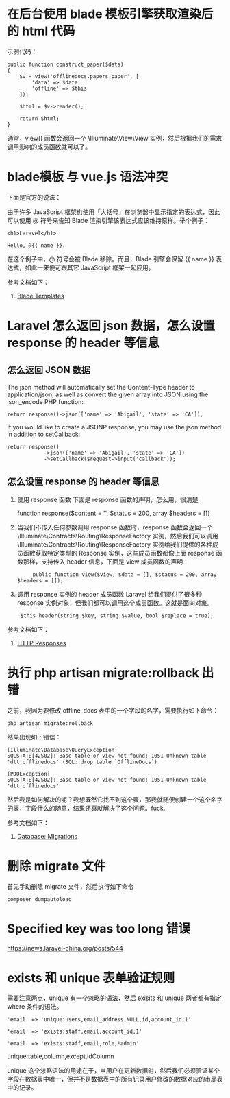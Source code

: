 # 在后台使用 blade 模板引擎获取渲染后的 html 代码
示例代码：

    public function construct_paper($data)
    {
        $v = view('offlinedocs.papers.paper', [
            'data' => $data,
            'offline' => $this
        ]);

        $html = $v->render();

        return $html;
    }

通常，view() 函数会返回一个 \Illuminate\View\View 实例，然后根据我们的需求调用影响的成员函数就可以了。

# blade模板 与 vue.js 语法冲突
下面是官方的说法：

由于许多 JavaScript 框架也使用「大括号」在浏览器中显示指定的表达式，因此可以使用 @ 符号来告知 Blade 渲染引擎该表达式应该维持原样。举个例子：

    <h1>Laravel</h1>

    Hello, @{{ name }}.

在这个例子中，@ 符号会被 Blade 移除。而且，Blade 引擎会保留 {{ name }} 表达式，如此一来便可跟其它 JavaScript 框架一起应用。

参考文档如下：
1. [Blade Templates][1]

# Laravel 怎么返回 json 数据，怎么设置 response 的 header 等信息
## 怎么返回 JSON 数据
The json method will automatically set the Content-Type header to application/json, as well as convert the given array into JSON using the json_encode PHP function:

    return response()->json(['name' => 'Abigail', 'state' => 'CA']);

If you would like to create a JSONP response, you may use the json method in addition to  setCallback:

    return response()
                ->json(['name' => 'Abigail', 'state' => 'CA'])
                ->setCallback($request->input('callback'));

## 怎么设置 response 的 header 等信息
1. 使用 response 函数
    下面是 response 函数的声明，怎么用，很清楚

    function response($content = '', $status = 200, array $headers = [])

2. 当我们不传入任何参数调用 response 函数时，response 函数会返回一个 \Illuminate\Contracts\Routing\ResponseFactory 实例，然后我们可以调用 \Illuminate\Contracts\Routing\ResponseFactory 实例给我们提供的各种成员函数获取特定类型的 Response 实例，这些成员函数都像上面 response 函数那样，支持传入 header 信息，下面是 view 成员函数的声明：

            public function view($view, $data = [], $status = 200, array $headers = []);

3. 调用 response 实例的 header 成员函数
    Laravel 给我们提供了很多种 response 实例对象，但我们都可以调用这个成员函数。这就是面向对象。

        $this header(string $key, string $value, bool $replace = true);

参考文档如下：
1. [HTTP Responses][2]

# 执行 php artisan migrate:rollback 出错
之前，我因为要修改 offline_docs 表中的一个字段的名字，需要执行如下命令：

    php artisan migrate:rollback

结果出现如下错误：

    [Illuminate\Database\QueryException]
    SQLSTATE[42S02]: Base table or view not found: 1051 Unknown table 'dtt.offlinedocs' (SQL: drop table `OfflineDocs`)

    [PDOException]
    SQLSTATE[42S02]: Base table or view not found: 1051 Unknown table 'dtt.offlinedocs'

然后我是如何解决的呢？我想既然它找不到这个表，那我就随便创建一个这个名字的表，字段什么的随意，结果还真就解决了这个问题。fuck.

参考文档如下：
1. [Database: Migrations][3]

# 删除 migrate 文件
首先手动删除 migrate 文件，然后执行如下命令

    composer dumpautoload

# Specified key was too long 错误
https://news.laravel-china.org/posts/544

# exists 和 unique 表单验证规则
需要注意两点，unique 有一个忽略的语法，然后 exisits 和 unique 两者都有指定 where 条件的语法。

    'email' => 'unique:users,email_address,NULL,id,account_id,1'

    'email' => 'exists:staff,email,account_id,1'
    
    'email' => 'exists:staff,email,role,!admin'

unique:table,column,except,idColumn

unique 这个忽略语法的用途在于，当用户在更新数据时，然后我们必须验证某个字段在数据表中唯一，但并不是数据表中的所有记录用户修改的数据对应的市局表中的记录。





[1]: https://laravel.com/docs/5.2/blade "Blade Templates"
[2]: https://laravel.com/docs/5.2/responses "HTTP Responses"
[3]: https://laravel.com/docs/5.2/migrations "Database: Migrations"
[4]: https://laravel.com/docs/5.2/validation#rule-unique "Rule unique"